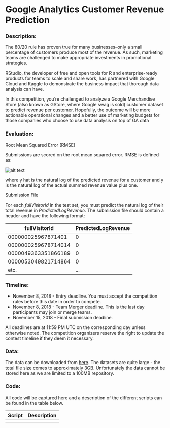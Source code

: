 # Google Analytics Customer Revenue Prediction

### Description:
The 80/20 rule has proven true for many businesses–only a small percentage of customers produce most of the revenue. As such, marketing teams are challenged to make appropriate investments in promotional strategies.

RStudio, the developer of free and open tools for R and enterprise-ready products for teams to scale and share work, has partnered with Google Cloud and Kaggle to demonstrate the business impact that thorough data analysis can have.

In this competition, you’re challenged to analyze a Google Merchandise Store (also known as GStore, where Google swag is sold) customer dataset to predict revenue per customer. Hopefully, the outcome will be more actionable operational changes and a better use of marketing budgets for those companies who choose to use data analysis on top of GA data

### Evaluation:
Root Mean Squared Error (RMSE)

Submissions are scored on the root mean squared error. RMSE is defined as:

![alt text](https://cdn-images-1.medium.com/max/1600/1*9hQVcasuwx5ddq_s3MFCyw.gif)

where y hat is the natural log of the predicted revenue for a customer and y is the natural log of the actual summed revenue value plus one.

Submission File

For each *fullVisitorId* in the test set, you must predict the natural log of their total revenue in *PredictedLogRevenue*. The submission file should contain a header and have the following format:

|fullVisitorId|PredictedLogRevenue|
|-------------|-------------------|
|000000025967871401|0|
|0000000259678714014|0|
|0000049363351866189|0|
|0000053049821714864|0|
|etc.|...|

### Timeline:
* November 8, 2018 - Entry deadline. You must accept the competition rules before this date in order to compete.
* November 8, 2018 - Team Merger deadline. This is the last day participants may join or merge teams.
* November 15, 2018 - Final submission deadline.

All deadlines are at 11:59 PM UTC on the corresponding day unless otherwise noted. The competition organizers reserve the right to update the contest timeline if they deem it necessary.

### Data:
The data can be downloaded from [here](https://www.kaggle.com/c/10038/download-all). The datasets are quite large - the total file size comes to approximately 3GB. Unfortunately the data cannot be stored here as we are limited to a 100MB repository. 

### Code:
All code will be captured here and a description of the different scripts can be found in the table below.

|Script|Description|
|------|-----------|
|||
